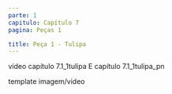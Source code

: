 ```yaml
---
parte: 1
capitulo: Capítulo 7
pagina: Peças 1

title: Peça 1 - Tulipa
---
```


vídeo capítulo 7.1_1tulipa E capítulo 7.1_1tulipa_pn

template imagem/video
